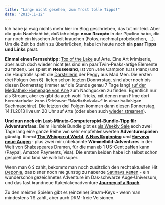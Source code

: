```yaml
---
title: "Lange nicht gesehen, zum Trost tolle Tipps!"
date: "2013-11-12"
---
```


Ich habe ja ewig nichts mehr hier im Blog geschrieben, das tut mir leid. Aber die gute Nachricht ist, daß ich einige **neue Rezepte** in der Pipeline habe, die nur noch ein bisschen Arbeit brauchen (Fotos, nochmal probekochen, ...). Um die Zeit bis dahin zu überbrücken, habe ich heute noch **ein paar Tipps und Links** parat.

**Einmal einen Fernsehtipp:** [Top of the Lake](http://de.wikipedia.org/wiki/Top_of_the_Lake "Infos auf Wikipedia") auf Arte. Eine Art Krimiserie, aber auch doch wieder nicht (es sind ein paar Twin-Peaks-artige Elemente zu finden). Sie spielt in **Neuseeland**, ist von Jane Campion (Das Piano) und die Hauptrolle spielt die [Darstellerin](http://de.wikipedia.org/wiki/Elisabeth_Moss "Infos auf Wikipedia zu Elisabeth Moss") der Peggy aus Mad Men. Die ersten drei Folgen (von 6)  liefen schon letzten Donnerstag, sind aber noch bis diesen Donnerstag (immer auf die Stunde genau 7 Tage lang) [auf der Mediathek-Homepage von Arte](http://www.arte.tv/guide/de/suchergebnisse?keyword=top+of+the+lake "Link zu den Videos in der Mediathek bei Arte") zum Nachgucken zu finden. Eigentlich nur als Stream, aber es gibt da auch wohl Tricks, mit denen man Filme dort herunterladen kann (Stichwort "Mediathekview" in einer beliebigen Suchmaschine). Die letzten drei Folgen kommen dann diesen Donnerstag, 14.11.2013 live um 20 Uhr auf Arte (oder eben auch [wieder streamen](http://www.arte.tv/guide/de/suchergebnisse?keyword=top+of+the+lake)).

**Und nun noch ein Last-Minute-Computerspiel-Bundle-Tipp für Adventurefans:** Beim Humble Bundle gibt es [als Weekly Sale](https://www.humblebundle.com/weekly) noch zwei Tage lang eine ganze Reihe von sehr empfehlenswerten **Adventurespielen** günstig. Einmal [**The Whispered World**](http://de.wikipedia.org/wiki/Whispered_World), [**A New Beginning**](http://de.wikipedia.org/wiki/A_New_Beginning_(Computerspiel)) und [**Harveys neue Augen**](http://de.wikipedia.org/wiki/Harveys_neue_Augen) - plus zwei mir unbekannte **Wimmelbild-Adventure**s in der Welt von Shakespeares Dramen, für die man ab 1 US-Cent zahlen kann (Paypal, Amazon Payments, Visa). Die ersten beiden habe ich selbst schon gespielt und fand sie wirklich super.

Wenn man 6 $ zahlt, bekommt man noch zusätzlich den recht aktuellen Hit [Deponia](http://de.wikipedia.org/wiki/Deponia), das bisher noch nie günstig zu habende [Satinavs Ketten](http://de.wikipedia.org/wiki/Satinavs_Ketten) - ein wunderschön gezeichnetes Adventure im Das-schwarze Auge-Universum, und das fast brandneue Kakerlakenadventure [**Journey of a Roach**](http://www.journeyofaroach.de).

Zu den meisten Spielen gibt es (einzelne) Steam-Keys - wenn man mindestens 1 $ zahlt, aber auch DRM-freie Versionen.
